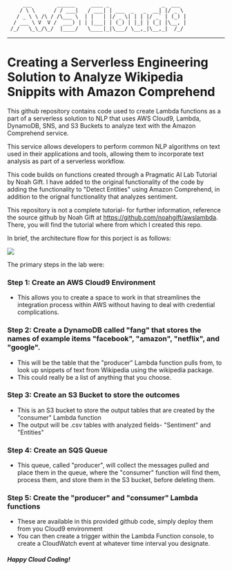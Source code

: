          ___        ______     ____ _                 _  ___  
        / \ \      / / ___|   / ___| | ___  _   _  __| |/ _ \ 
       / _ \ \ /\ / /\___ \  | |   | |/ _ \| | | |/ _` | (_) |
      / ___ \ V  V /  ___) | | |___| | (_) | |_| | (_| |\__, |
     /_/   \_\_/\_/  |____/   \____|_|\___/ \__,_|\__,_|  /_/ 
 ----------------------------------------------------------------- 


# Creating a Serverless Engineering Solution to Analyze Wikipedia Snippits with Amazon Comprehend

This github repository contains code used to create Lambda functions as a part of
a serverless solution to NLP that uses AWS Cloud9, Lambda, DynamoDB, SNS, and S3 Buckets to 
analyze text with the Amazon Comprehend service.

This service allows developers to perform common NLP algorithms on text used in their
applications and tools, allowing them to incorporate text analysis as part of a
serverless workflow.

This code builds on functions created through a Pragmatic AI Lab Tutorial by Noah Gift.
I have added to the original functionality of the code by adding the functionality to 
"Detect Entities" using Amazon Comprehend, in addition to the orignal functionality that
analyzes sentiment. 

This repository is not a complete tutorial- for further information, reference
the source github by Noah Gift at https://github.com/noahgift/awslambda. There, 
you will find the tutorial where from which I created this repo. 

In brief, the architecture flow for this porject is as follows:

<img src="https://camo.githubusercontent.com/bb29cd924f9eb66730bbf7b0ed069a6ae03d2f1a/68747470733a2f2f757365722d696d616765732e67697468756275736572636f6e74656e742e636f6d2f35383739322f35353335343438332d62616537616638302d353437612d313165392d393930392d6135363231323531303635622e706e67">

The primary steps in the lab were:

### Step 1: Create an AWS Cloud9 Environment
* This allows you to create a space to work in that streamlines the integration process within AWS without having to deal with credential complications.

### Step 2: Create a DynamoDB called "fang" that stores the names of example items "facebook", "amazon", "netflix", and "google".
* This will be the table that the "producer" Lambda function pulls from, to look up snippets of text from Wikipedia using the wikipedia package.
* This could really be a list of anything that you choose.

### Step 3: Create an S3 Bucket to store the outcomes
* This is an S3 bucket to store the output tables that are created by the "consumer" Lambda function
* The output will be .csv tables with analyzed fields- "Sentiment" and "Entities" 

### Step 4: Create an SQS Queue
* This queue, called "producer", will collect the messages pulled and place them in the queue, where the "consumer" function 
will find them, process them, and store them in the S3 bucket, before deleting them. 


### Step 5: Create the "producer" and "consumer" Lambda functions
* These are available in this provided github code, simply deploy them from you Cloud9 environment
* You can then create a trigger within the Lambda Function console, to create a CloudWatch event at 
whatever time interval you designate. 

##### Happy Cloud Coding!